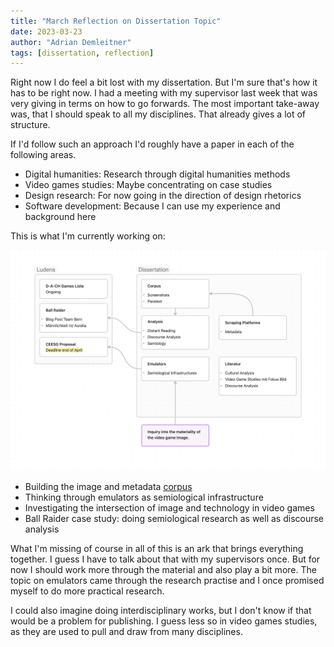 ```yaml
---
title: "March Reflection on Dissertation Topic"
date: 2023-03-23
author: "Adrian Demleitner"
tags: [dissertation, reflection]
---
```

Right now I do feel a bit lost with my dissertation. But I'm sure that's how it has to be right now. I had a meeting with my supervisor last week that was very giving in terms on how to go forwards. The most important take-away was, that I should speak to all my disciplines. That already gives a lot of structure.

If I'd follow such an approach I'd roughly have a paper in each of the following areas.

- Digital humanities: Research through digital humanities methods
- Video games studies: Maybe concentrating on case studies
- Design research: For now going in the direction of design rhetorics
- Software development: Because I can use my experience and background here

This is what I'm currently working on:

![](assets/Board_March.png)

- Building the image and metadata [corpus](journal/2023-03-10.md)
- Thinking through emulators as semiological infrastructure
- Investigating the intersection of image and technology in video games
- Ball Raider case study: doing semiological research as well as discourse analysis

What I'm missing of course in all of this is an ark that brings everything together. I guess I have to talk about that with my supervisors once. But for now I should work more through the material and also play a bit more. The topic on emulators came through the research practise and I once promised myself to do more practical research.

I could also imagine doing interdisciplinary works, but I don't know if that would be a problem for publishing. I guess less so in video games studies, as they are used to pull and draw from many disciplines.